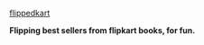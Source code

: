 [flippedkart](http://flippedkart.herokuapp.com/) 

__Flipping best sellers from flipkart books, for fun.__
